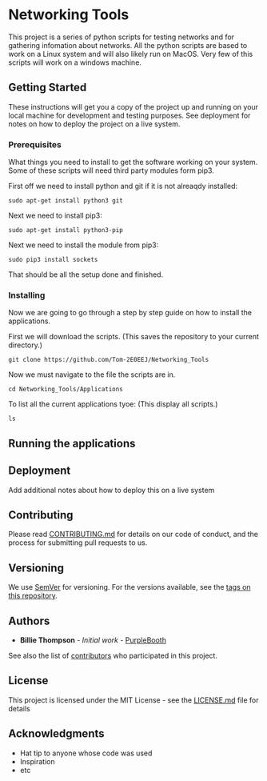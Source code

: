 # Networking Tools

This project is a series of python scripts for testing networks and for gathering infomation about networks.
All the python scripts are based to work on a Linux system and will also likely run on MacOS. Very few of 
this scripts will work on a windows machine.

## Getting Started

These instructions will get you a copy of the project up and running on your local machine for development and testing purposes. See deployment for notes on how to deploy the project on a live system.

### Prerequisites

What things you need to install to get the software working on your system.
Some of these scripts will need third party modules form pip3.

First off we need to install python and git if it is not alreaqdy installed:
```
sudo apt-get install python3 git
```

Next we need to install pip3:
```
sudo apt-get install python3-pip
```

Next we need to install the module from pip3:
```
sudo pip3 install sockets
```

That should be all the setup done and finished.

### Installing

Now we are going to go through a step by step guide on how to install the applications.

First we will download the scripts. (This saves the repository to your current directory.)

```
git clone https://github.com/Tom-2E0EEJ/Networking_Tools
```

Now we must navigate to the file the scripts are in.

```
cd Networking_Tools/Applications
```

To list all the current applications tyoe: (This display all scripts.)
``` 
ls
```



## Running the applications


## Deployment

Add additional notes about how to deploy this on a live system



## Contributing

Please read [CONTRIBUTING.md](https://gist.github.com/PurpleBooth/b24679402957c63ec426) for details on our code of conduct, and the process for submitting pull requests to us.

## Versioning

We use [SemVer](http://semver.org/) for versioning. For the versions available, see the [tags on this repository](https://github.com/your/project/tags). 

## Authors

* **Billie Thompson** - *Initial work* - [PurpleBooth](https://github.com/PurpleBooth)

See also the list of [contributors](https://github.com/your/project/contributors) who participated in this project.

## License

This project is licensed under the MIT License - see the [LICENSE.md](LICENSE.md) file for details

## Acknowledgments

* Hat tip to anyone whose code was used
* Inspiration
* etc
